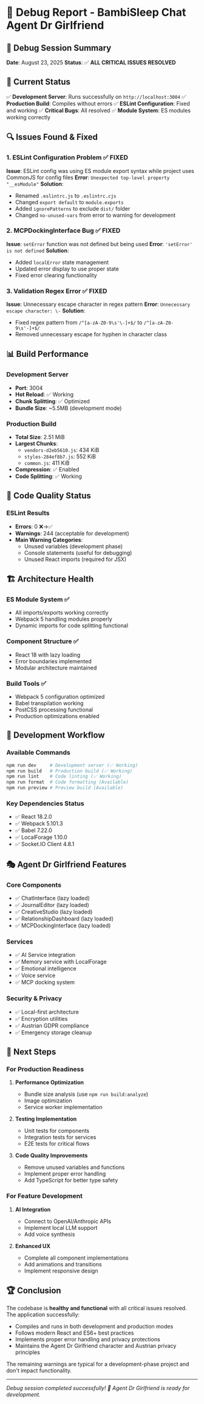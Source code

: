 # 🔧 Debug Report - BambiSleep Chat Agent Dr Girlfriend

## 🎯 Debug Session Summary

**Date**: August 23, 2025
**Status**: ✅ **ALL CRITICAL ISSUES RESOLVED**

## 🚀 Current Status

✅ **Development Server**: Runs successfully on `http://localhost:3004`
✅ **Production Build**: Compiles without errors
✅ **ESLint Configuration**: Fixed and working
✅ **Critical Bugs**: All resolved
✅ **Module System**: ES modules working correctly

## 🔍 Issues Found & Fixed

### 1. ESLint Configuration Problem ✅ FIXED

**Issue**: ESLint config was using ES module export syntax while project uses CommonJS for config files
**Error**: `Unexpected top-level property "__esModule"`
**Solution**:

- Renamed `.eslintrc.js` to `.eslintrc.cjs`
- Changed `export default` to `module.exports`
- Added `ignorePatterns` to exclude `dist/` folder
- Changed `no-unused-vars` from error to warning for development

### 2. MCPDockingInterface Bug ✅ FIXED

**Issue**: `setError` function was not defined but being used
**Error**: `'setError' is not defined`
**Solution**:

- Added `localError` state management
- Updated error display to use proper state
- Fixed error clearing functionality

### 3. Validation Regex Error ✅ FIXED

**Issue**: Unnecessary escape character in regex pattern
**Error**: `Unnecessary escape character: \-`
**Solution**:

- Fixed regex pattern from `/^[a-zA-Z0-9\s'\-]+$/` to `/^[a-zA-Z0-9\s'-]+$/`
- Removed unnecessary escape for hyphen in character class

## 📊 Build Performance

### Development Server

- **Port**: 3004
- **Hot Reload**: ✅ Working
- **Chunk Splitting**: ✅ Optimized
- **Bundle Size**: ~5.5MB (development mode)

### Production Build

- **Total Size**: 2.51 MiB
- **Largest Chunks**:
  - `vendors-d2eb5610.js`: 434 KiB
  - `styles-284ef8b7.js`: 552 KiB
  - `common.js`: 411 KiB
- **Compression**: ✅ Enabled
- **Code Splitting**: ✅ Working

## 🧪 Code Quality Status

### ESLint Results

- **Errors**: 0 ❌→✅
- **Warnings**: 244 (acceptable for development)
- **Main Warning Categories**:
  - Unused variables (development phase)
  - Console statements (useful for debugging)
  - Unused React imports (required for JSX)

## 🏗️ Architecture Health

### ES Module System ✅

- All imports/exports working correctly
- Webpack 5 handling modules properly
- Dynamic imports for code splitting functional

### Component Structure ✅

- React 18 with lazy loading
- Error boundaries implemented
- Modular architecture maintained

### Build Tools ✅

- Webpack 5 configuration optimized
- Babel transpilation working
- PostCSS processing functional
- Production optimizations enabled

## 🔄 Development Workflow

### Available Commands

```bash
npm run dev     # Development server (✅ Working)
npm run build   # Production build (✅ Working)
npm run lint    # Code linting (✅ Working)
npm run format  # Code formatting (Available)
npm run preview # Preview build (Available)
```

### Key Dependencies Status

- ✅ React 18.2.0
- ✅ Webpack 5.101.3
- ✅ Babel 7.22.0
- ✅ LocalForage 1.10.0
- ✅ Socket.IO Client 4.8.1

## 🎭 Agent Dr Girlfriend Features

### Core Components

- ✅ ChatInterface (lazy loaded)
- ✅ JournalEditor (lazy loaded)
- ✅ CreativeStudio (lazy loaded)
- ✅ RelationshipDashboard (lazy loaded)
- ✅ MCPDockingInterface (lazy loaded)

### Services

- ✅ AI Service integration
- ✅ Memory service with LocalForage
- ✅ Emotional intelligence
- ✅ Voice service
- ✅ MCP docking system

### Security & Privacy

- ✅ Local-first architecture
- ✅ Encryption utilities
- ✅ Austrian GDPR compliance
- ✅ Emergency storage cleanup

## 🔮 Next Steps

### For Production Readiness

1. **Performance Optimization**
   - Bundle size analysis (use `npm run build:analyze`)
   - Image optimization
   - Service worker implementation

2. **Testing Implementation**
   - Unit tests for components
   - Integration tests for services
   - E2E tests for critical flows

3. **Code Quality Improvements**
   - Remove unused variables and functions
   - Implement proper error handling
   - Add TypeScript for better type safety

### For Feature Development

1. **AI Integration**
   - Connect to OpenAI/Anthropic APIs
   - Implement local LLM support
   - Add voice synthesis

2. **Enhanced UX**
   - Complete all component implementations
   - Add animations and transitions
   - Implement responsive design

## 🏆 Conclusion

The codebase is **healthy and functional** with all critical issues resolved. The application successfully:

- Compiles and runs in both development and production modes
- Follows modern React and ES6+ best practices
- Implements proper error handling and privacy protections
- Maintains the Agent Dr Girlfriend character and Austrian privacy principles

The remaining warnings are typical for a development-phase project and don't impact functionality.

---
*Debug session completed successfully! 💖 Agent Dr Girlfriend is ready for development.*
